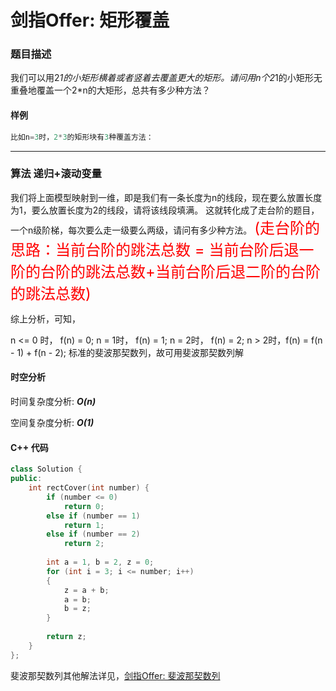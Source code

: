 # 剑指Offer: 矩形覆盖

### 题目描述

我们可以用2*1的小矩形横着或者竖着去覆盖更大的矩形。请问用n个2*1的小矩形无重叠地覆盖一个2*n的大矩形，总共有多少种方法？

#### 样例

```cpp
比如n=3时，2*3的矩形块有3种覆盖方法：
```

----------

### 算法 递归+滚动变量

  我们将上面模型映射到一维，即是我们有一条长度为n的线段，现在要么放置长度为1，要么放置长度为2的线段，请将该线段填满。 这就转化成了走台阶的题目，一个n级阶梯，每次要么走一级要么两级，请问有多少种方法。 <font color=red size = 5> (走台阶的思路：当前台阶的跳法总数 = 当前台阶后退一阶的台阶的跳法总数+当前台阶后退二阶的台阶的跳法总数) </font>

  综上分析，可知，

n <= 0 时， f(n) = 0; 
n = 1时， f(n) = 1; 
n = 2时， f(n) = 2; 
n > 2时，f(n) = f(n - 1) + f(n - 2); 
标准的斐波那契数列，故可用斐波那契数列解

#### 时空分析

时间复杂度分析:  ***O(n)***

空间复杂度分析:  ***O(1)***

#### C++ 代码

```cpp
class Solution {
public:
    int rectCover(int number) {
        if (number <= 0)
            return 0;
        else if (number == 1)
            return 1;
        else if (number == 2)
            return 2;
        
        int a = 1, b = 2, z = 0;
        for (int i = 3; i <= number; i++)
        {
            z = a + b;
            a = b;
            b = z;
        }
        
        return z;
    }
};
```

斐波那契数列其他解法详见，[剑指Offer: 斐波那契数列]( https://blog.csdn.net/Erice_s/article/details/104623285 )

